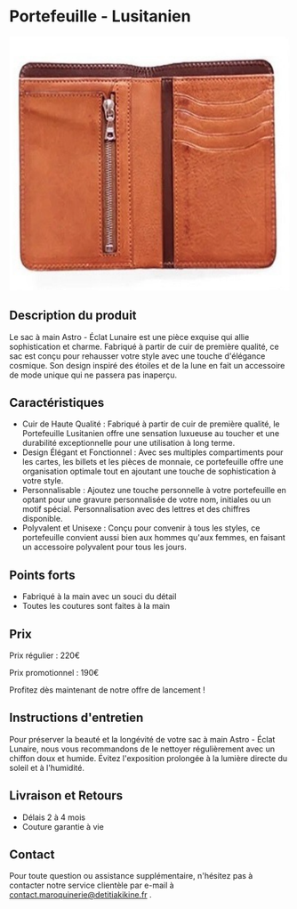 # Portefeuille - Lusitanien

![Image du sac à main](/public/lisutanien.png)

## Description du produit

Le sac à main Astro - Éclat Lunaire est une pièce exquise qui allie sophistication et charme. Fabriqué à partir de cuir de première qualité, ce sac est conçu pour rehausser votre style avec une touche d'élégance cosmique. Son design inspiré des étoiles et de la lune en fait un accessoire de mode unique qui ne passera pas inaperçu.

## Caractéristiques

- Cuir de Haute Qualité : Fabriqué à partir de cuir de première qualité, le Portefeuille Lusitanien offre une sensation luxueuse au toucher et une durabilité exceptionnelle pour une utilisation à long terme.
- Design Élégant et Fonctionnel : Avec ses multiples compartiments pour les cartes, les billets et les pièces de monnaie, ce portefeuille offre une organisation optimale tout en ajoutant une touche de sophistication à votre style.
- Personnalisable : Ajoutez une touche personnelle à votre portefeuille en optant pour une gravure personnalisée de votre nom, initiales ou un motif spécial. Personnalisation avec des lettres et des chiffres disponible.
- Polyvalent et Unisexe : Conçu pour convenir à tous les styles, ce portefeuille convient aussi bien aux hommes qu'aux femmes, en faisant un accessoire polyvalent pour tous les jours.

## Points forts

- Fabriqué à la main avec un souci du détail
- Toutes les coutures sont faites à la main

## Prix

Prix régulier : 220€

Prix promotionnel : 190€

Profitez dès maintenant de notre offre de lancement !

## Instructions d'entretien

Pour préserver la beauté et la longévité de votre sac à main Astro - Éclat Lunaire, nous vous recommandons de le nettoyer régulièrement avec un chiffon doux et humide. Évitez l'exposition prolongée à la lumière directe du soleil et à l'humidité.

## Livraison et Retours

- Délais 2 à 4 mois
- Couture garantie à vie

## Contact

Pour toute question ou assistance supplémentaire, n'hésitez pas à contacter notre service clientèle par e-mail à contact.maroquinerie@detitiakikine.fr .
